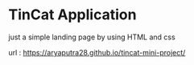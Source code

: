 # TinCat Application

just a simple landing page by using HTML and css

url : https://aryaputra28.github.io/tincat-mini-project/
